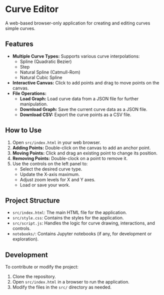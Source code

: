 # Curve Editor

A web-based browser-only application for creating and editing curves simple curves.

## Features

*   **Multiple Curve Types:** Supports various curve interpolations:
    *   Spline (Quadratic Bezier)
    *   Step
    *   Natural Spline (Catmull-Rom)
    *   Natural Cubic Spline
*   **Interactive Canvas:** Click to add points and drag to move points on the canvas.
*   **File Operations:**
    *   **Load Graph:** Load curve data from a JSON file for further manipulation.
    *   **Download Graph:** Save the current curve data as a JSON file.
    *   **Download CSV:** Export the curve points as a CSV file.

## How to Use

1.  Open `src/index.html` in your web browser.
2.  **Adding Points:** Double-click on the canvas to add an anchor point.
3.  **Moving Points:** Click and drag an existing point to change its position.
4.  **Removing Points:** Double-clock on a point to remove it.
5.  Use the controls on the left panel to:
    *   Select the desired curve type.
    *   Update the X-axis maximum.
    *   Adjust zoom levels for X and Y axes.
    *   Load or save your work.

## Project Structure

*   `src/index.html`: The main HTML file for the application.
*   `src/style.css`: Contains the styles for the application.
*   `src/script.js`: Handles the logic for curve drawing, interactions, and controls.
*   `notebooks/`: Contains Jupyter notebooks (if any, for development or exploration).

## Development

To contribute or modify the project:

1.  Clone the repository.
2.  Open `src/index.html` in a browser to run the application.
3.  Modify the files in the `src/` directory as needed.
